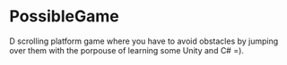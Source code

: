 # PossibleGame
D scrolling platform game where you have to avoid obstacles by jumping over them with
the porpouse of learning some Unity and C# =).

